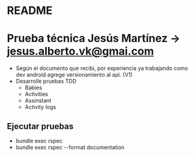 # README

# Prueba técnica Jesús Martínez -> jesus.alberto.vk@gmai.com

* Según el documento que recibi, por experiencia ya trabajando como dev android agrege versionamiento al api. (V1)
* Desarrolle pruebas TDD
  * Babies
  * Activities
  * Assinstant
  * Activity logs

## Ejecutar pruebas
* bundle exec rspec 
* bundle exec rspec --format documentation 